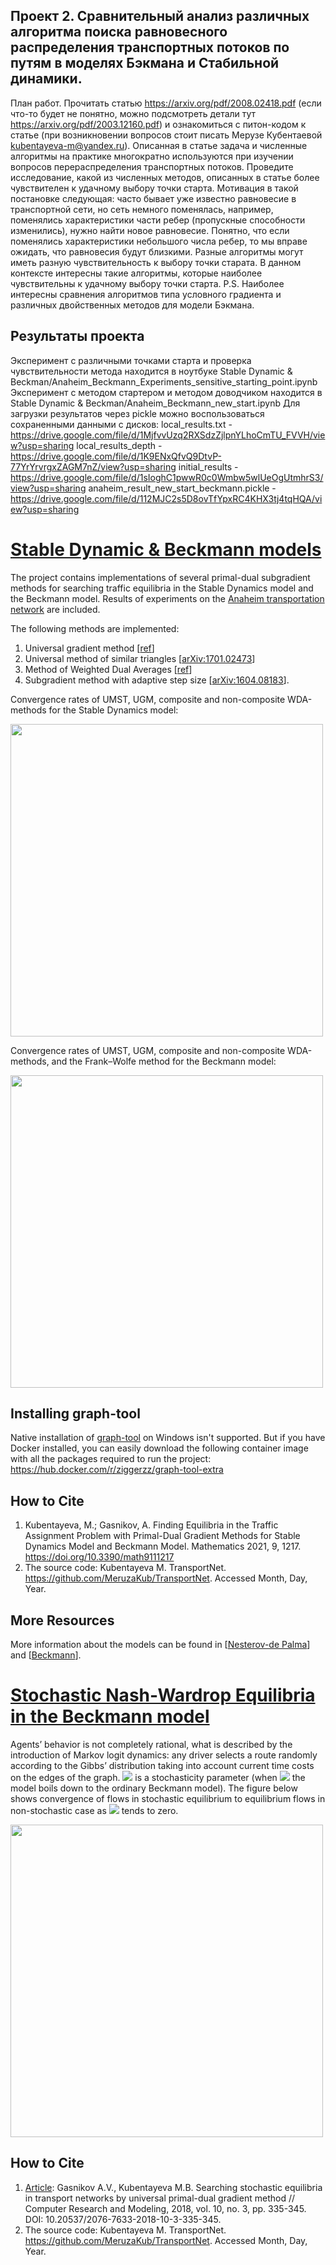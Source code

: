 
## Проект 2. Сравнительный анализ различных алгоритма поиска равновесного распределения транспортных потоков по путям в моделях Бэкмана и Стабильной динамики.

План работ. Прочитать статью https://arxiv.org/pdf/2008.02418.pdf (если что-то будет не понятно, можно подсмотреть детали тут https://arxiv.org/pdf/2003.12160.pdf) и ознакомиться с питон-кодом к статье (при возникновении вопросов стоит писать Мерузе Кубентаевой kubentayeva-m@yandex.ru). Описанная в статье задача и численные алгоритмы на практике многократно используются при изучении вопросов перераспределения транспортных потоков. Проведите исследование, какой из численных методов, описанных в статье более чувствителен к удачному выбору точки старта. Мотивация в такой постановке следующая: часто бывает уже известно равновесие в транспортной сети, но сеть немного поменялась, например, поменялись характеристики части ребер (пропускные способности изменились), нужно найти новое равновесие. Понятно, что если поменялись характеристики небольшого числа ребер, то мы вправе ожидать, что равновесия будут близкими. Разные алгоритмы могут иметь разную чувствительность к выбору точки старата. В данном контексте интересны такие алгоритмы, которые наиболее чувствительны к удачному выбору точки старта. P.S. Наиболее интересны сравнения алгоритмов типа условного градиента и различных двойственных методов для модели Бэкмана.

## Результаты проекта 
Эксперимент с различными точками старта и проверка чувствительности метода находится в ноутбуке Stable Dynamic & Beckman/Anaheim_Beckmann_Experiments_sensitive_starting_point.ipynb
Эксперимент с методом стартером и методом доводчиком находится в Stable Dynamic & Beckman/Anaheim_Beckmann_new_start.ipynb
Для загрузки результатов через pickle можно воспользоваться сохраненными данными с дисков:
local_results.txt - https://drive.google.com/file/d/1MjfvvUzq2RXSdzZjlpnYLhoCmTU_FVVH/view?usp=sharing
local_results_depth - https://drive.google.com/file/d/1K9ENxQfvQ9DtvP-77YrYrvrgxZAGM7nZ/view?usp=sharing
initial_results - https://drive.google.com/file/d/1sIoghC1pwwR0c0Wmbw5wlUeOgUtmhrS3/view?usp=sharing
anaheim_result_new_start_beckmann.pickle - https://drive.google.com/file/d/112MJC2s5D8ovTfYpxRC4KHX3tj4tqHQA/view?usp=sharing



# [Stable Dynamic & Beckmann models](https://github.com/MeruzaKub/TransportNet/tree/master/Stable%20Dynamic%20%26%20Beckman)

The project contains implementations of several primal-dual subgradient methods for searching traffic equilibria in the Stable Dynamics model and the Beckmann model. 
Results of experiments on the [Anaheim transportation network](https://github.com/bstabler/TransportationNetworks) are included.

The following methods are implemented:
1.	Universal gradient method [[ref](http://www.optimization-online.org/DB_FILE/2013/04/3833.pdf)]
2.	Universal method of similar triangles [[arXiv:1701.02473](https://arxiv.org/ftp/arxiv/papers/1701/1701.02473.pdf)]
3.  Method of Weighted Dual Averages [[ref](https://ium.mccme.ru/postscript/s12/GS-Nesterov%20Primal-dual.pdf)]
4.	Subgradient method with adaptive step size [[arXiv:1604.08183](https://arxiv.org/ftp/arxiv/papers/1604/1604.08183.pdf)].

Convergence rates of UMST, UGM, composite and non-composite WDA-methods for the Stable Dynamics model:

<img src="https://github.com/MeruzaKub/TransportNet/blob/master/Stable%20Dynamic%20%26%20Beckman/pics/sd_convergence_rel_eps.jpg" width="500">

Convergence rates of UMST, UGM, composite and non-composite WDA-methods, and the Frank–Wolfe method for the Beckmann model:

<img src="https://github.com/MeruzaKub/TransportNet/blob/master/Stable%20Dynamic%20%26%20Beckman/pics/beckmann_convergence_rel_eps.jpg" width="500">


## Installing graph-tool
Native installation of [graph-tool](https://graph-tool.skewed.de/) on Windows isn't supported. But if you have Docker installed, you can easily download the following container image with all the packages required to run the project:
https://hub.docker.com/r/ziggerzz/graph-tool-extra 

## How to Cite
1. Kubentayeva, M.; Gasnikov, A. Finding Equilibria in the Traffic Assignment Problem with Primal-Dual Gradient Methods for Stable Dynamics Model and Beckmann Model. Mathematics 2021, 9, 1217. https://doi.org/10.3390/math9111217
2. The source code: Kubentayeva M. TransportNet. https://github.com/MeruzaKub/TransportNet. Accessed Month, Day, Year.

## More Resources
More information about the models can be found in [[Nesterov-de Palma](https://link.springer.com/article/10.1023/A:1025350419398)] and [[Beckmann](https://cowles.yale.edu/sites/default/files/files/pub/misc/specpub-beckmann-mcguire-winsten.pdf)].

# [Stochastic Nash-Wardrop Equilibria in the Beckmann model](https://github.com/MeruzaKub/TransportNet/tree/master/Stochastic%20Nash-Wardrop%20equilibrium)
Agents’ behavior is not completely rational, what is described by the introduction of Markov logit dynamics: any driver selects a route randomly according to the Gibbs’ distribution taking into account current time costs on the edges of the graph.
<img src="https://render.githubusercontent.com/render/math?math=\gamma > 0"> is a stochasticity parameter (when <img src="https://render.githubusercontent.com/render/math?math=\gamma \rightarrow 0"> the model boils down to the ordinary Beckmann model). The figure below shows convergence of flows in stochastic equilibrium to equilibrium flows in non-stochastic case as  <img src="https://render.githubusercontent.com/render/math?math=\gamma"> tends to zero.

<img src="https://github.com/MeruzaKub/TransportNet/blob/master/Stochastic%20Nash-Wardrop%20equilibrium/pics/anaheim_error_vs_gamma_eps_1e-3.png" width="500">

## How to Cite
1. [Article](http://crm.ics.org.ru/uploads/crmissues/crm_2018_3/2018_01_07.pdf): Gasnikov A.V., Kubentayeva M.B. Searching stochastic equilibria in transport networks by universal primal-dual gradient method // Computer Research and Modeling, 2018, vol. 10, no. 3, pp. 335-345. DOI: 10.20537/2076-7633-2018-10-3-335-345.
2. The source code: Kubentayeva M. TransportNet. https://github.com/MeruzaKub/TransportNet. Accessed Month, Day, Year.

<!--- Convergence process on 10 000 iterations for Stable Dynamic model:--->
<!---![](methods_stable_dynamic.png)--->

<!---Convergence process on 8000 iterations for Beckmann model (+ Frank-Wolfe algorithm):--->
<!---![](methods_beckmann.png)--->

<!--[Anaheim_Experiments.ipynb](https://github.com/MeruzaKub/TransportNet/blob/master/Stable%20Dynamic%20%26%20Beckman/Anaheim_Experiments.ipynb) contains code of experiments on comparison of the above methods and Frank-Wolfe algorithm (only for the Beckmann model).-->

